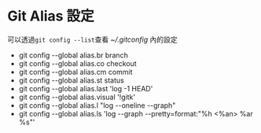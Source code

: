 # Git Alias 設定

可以透過`git config --list`查看 *~/.gitconfig* 內的設定

* git config --global alias.br branch
* git config --global alias.co checkout
* git config --global alias.cm commit
* git config --global alias.st status
* git config --global alias.last 'log -1 HEAD'
* git config --global alias.visual '!gitk'
* git config --global alias.l "log --oneline --graph"
* git config --global alias.ls 'log --graph --pretty=format:"%h &lt;%an&gt; %ar %s"'




